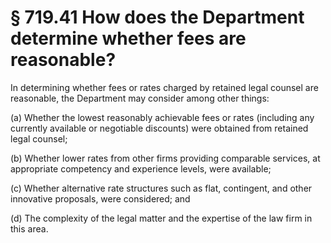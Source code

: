 # § 719.41   How does the Department determine whether fees are reasonable?

In determining whether fees or rates charged by retained legal counsel are reasonable, the Department may consider among other things:


(a) Whether the lowest reasonably achievable fees or rates (including any currently available or negotiable discounts) were obtained from retained legal counsel;


(b) Whether lower rates from other firms providing comparable services, at appropriate competency and experience levels, were available;


(c) Whether alternative rate structures such as flat, contingent, and other innovative proposals, were considered; and


(d) The complexity of the legal matter and the expertise of the law firm in this area.




